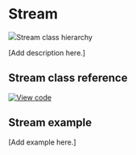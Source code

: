 # Stream

<span class="images">![](https://os.mbed.com/docs/mbed-os/v6.1/mbed-os-api-doxy/classmbed_1_1_stream.png)<span>Stream class hierarchy</span></span>

[Add description here.]

## Stream class reference

[![View code](https://www.mbed.com/embed/?type=library)](https://os.mbed.com/docs/mbed-os/v6.1/mbed-os-api-doxy/classmbed_1_1_stream.html)

## Stream example

[Add example here.]
